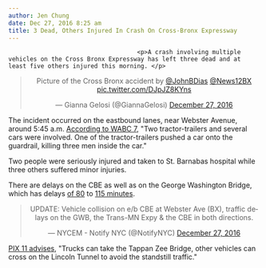 ```yaml
---
author: Jen Chung
date: Dec 27, 2016 8:25 am
title: 3 Dead, Others Injured In Crash On Cross-Bronx Expressway
---
```


	
										<p>A crash involving multiple vehicles on the Cross Bronx Expressway has left three dead and at least five others injured this morning. </p>

<center><blockquote class="twitter-tweet" data-lang="en"><p lang="en" dir="ltr">Picture of the Cross Bronx accident by <a href="https://web.archive.org/web/20170909142242/https://twitter.com/JohnBDias">@JohnBDias</a> <a href="https://web.archive.org/web/20170909142242/https://twitter.com/News12BX">@News12BX</a> <a href="https://web.archive.org/web/20170909142242/https://t.co/DJpJZ8KYns">pic.twitter.com/DJpJZ8KYns</a></p>&#x2014; Gianna Gelosi (@GiannaGelosi) <a href="https://web.archive.org/web/20170909142242/https://twitter.com/GiannaGelosi/status/813726268046852096">December 27, 2016</a></blockquote>
<script async src="//web.archive.org/web/20170909142242js_/http://platform.twitter.com/widgets.js" charset="utf-8"></script></center>

<p>The incident occurred on the eastbound lanes, near Webster Avenue, around 5:45 a.m. <a href="https://web.archive.org/web/20170909142242/http://abc7ny.com/traffic/cross-bronx-expressway-crash-leaves-3-dead-5-injured/1674551/">According to WABC 7</a>, &quot;Two tractor-trailers and several cars were involved. One of the tractor-trailers pushed a car onto the guardrail, killing three men inside the car.&quot;</p>

<p>Two people were seriously injured and taken to St. Barnabas hospital while three others suffered minor injuries. </p>

<p>There are delays on the CBE as well as on the George Washington Bridge, which has delays <a href="https://web.archive.org/web/20170909142242/http://www.nbcnewyork.com/news/local/Cross-Bronx-Expressway-Traffic-Commute-Injuries-Death-Police-Investigation-408390325.html">of 80</a> to <a href="https://web.archive.org/web/20170909142242/http://www.northjersey.com/story/news/traffic/2016/12/27/commuters-15-minute-delay-gwb-upper-level/95866634/">115 minutes</a>.</p>

<center><blockquote class="twitter-tweet" data-lang="en"><p lang="en" dir="ltr">UPDATE: Vehicle collision on e/b CBE at Webster Ave (BX), traffic delays on the GWB, the Trans-MN Expy &amp; the CBE in both directions.</p>&#x2014; NYCEM - Notify NYC (@NotifyNYC) <a href="https://web.archive.org/web/20170909142242/https://twitter.com/NotifyNYC/status/813707677188706306">December 27, 2016</a></blockquote>
<script async src="//web.archive.org/web/20170909142242js_/http://platform.twitter.com/widgets.js" charset="utf-8"></script></center>

<p><a href="https://web.archive.org/web/20170909142242/http://pix11.com/2016/12/27/at-least-1-dead-multiple-injured-in-cross-bronx-expressway-crash/">PIX 11 advises</a>, &quot;Trucks can take the Tappan Zee Bridge, other vehicles can cross on the Lincoln Tunnel to avoid the standstill traffic.&quot;</p>					
										
									
				